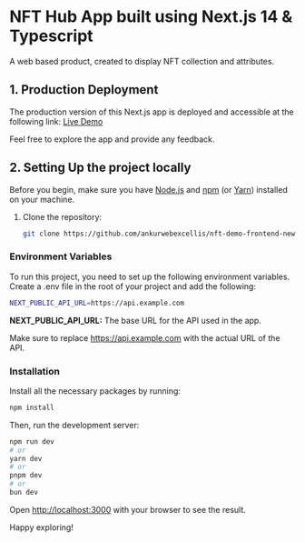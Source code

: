 # NFT Hub App built using Next.js 14 & Typescript

A web based product, created to display NFT collection and attributes.

## 1. Production Deployment

The production version of this Next.js app is deployed and accessible at the following link:
[Live Demo](https://main--bejewelled-rabanadas-ff3ad6.netlify.app/contract)

Feel free to explore the app and provide any feedback.

## 2. Setting Up the project locally

Before you begin, make sure you have [Node.js](https://nodejs.org/) and [npm](https://www.npmjs.com/) (or [Yarn](https://yarnpkg.com/)) installed on your machine.

1. Clone the repository:

   ```bash
   git clone https://github.com/ankurwebexcellis/nft-demo-frontend-new.git
   ```

### Environment Variables

To run this project, you need to set up the following environment variables. Create a .env file in the root of your project and add the following:

```bash
NEXT_PUBLIC_API_URL=https://api.example.com
```

**NEXT_PUBLIC_API_URL:** The base URL for the API used in the app.

Make sure to replace https://api.example.com with the actual URL of the API.

### Installation

Install all the necessary packages by running:

```bash
npm install
```

Then, run the development server:

```bash
npm run dev
# or
yarn dev
# or
pnpm dev
# or
bun dev
```

Open [http://localhost:3000](http://localhost:3000) with your browser to see the result.

Happy exploring!
